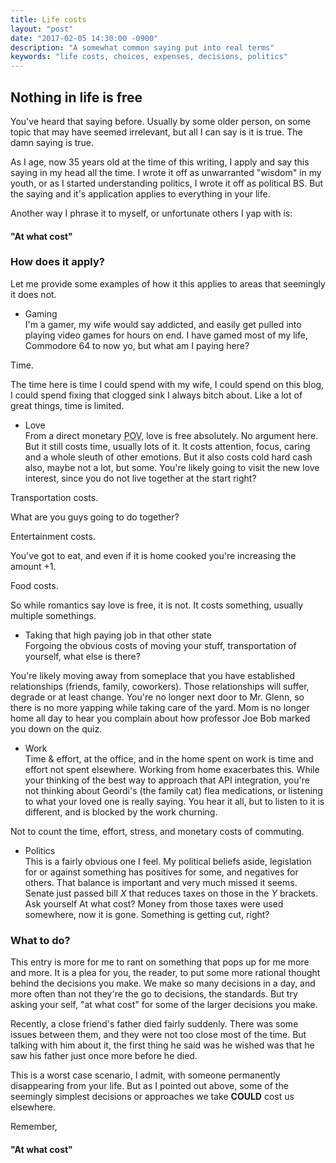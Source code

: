 ```yaml
---
title: Life costs
layout: "post"
date: "2017-02-05 14:30:00 -0900"
description: "A somewhat common saying put into real terms"
keywords: "life costs, choices, expenses, decisions, politics"
---
```


## Nothing in life is free
You've heard that saying before. Usually by some older person, on some topic
that may have seemed irrelevant, but all I can say is it is true. The damn saying is true.

As I age, now 35 years old at the time of this writing, I apply and say this
saying in my head all the time. I wrote it off as unwarranted "wisdom" in my
youth, or as I started understanding politics, I wrote it off as political BS.
But the saying and it's application applies to everything in your life.

Another way I phrase it to myself, or unfortunate others I yap with is:  
#### "At what cost"

### How does it apply?
Let me provide some examples of how it this applies to areas that seemingly it
does not.

 - Gaming  
  I'm a gamer, my wife would say addicted, and easily get pulled into playing
  video games for hours on end. I have gamed most of my life, Commodore 64 to now yo, but what am I paying here?  

  Time.  

  The time here is time I could spend with my wife, I could spend on this blog, I could spend fixing that clogged sink I always bitch about. Like a lot of great things, time is limited.

 - Love  
 From a direct monetary <abbr title="Point of View">POV</abbr>, love is free absolutely. No argument here. But it still costs time, usually lots of it. It costs attention, focus, caring and a whole sleuth of other emotions.
 But it also costs cold hard cash also, maybe not a lot, but some. You're likely going to visit the new love interest, since you do not live together at the start right?    

 Transportation costs.  

 What are you guys going to do together?  

 Entertainment costs.

 You've got to eat, and even if it is home cooked you're increasing the amount +1.

 Food costs.

 So while romantics say love is free, it is not. It costs something, usually multiple somethings.

 - Taking that high paying job in that other state  
 Forgoing the obvious costs of moving your stuff, transportation of yourself, what else is there?  

 You're likely moving away from someplace that you have established relationships (friends, family, coworkers). Those relationships will suffer, degrade or at least change. You're no longer next door to Mr. Glenn, so there is no more yapping while taking care of the yard. Mom is no longer home all day to hear you complain about how professor Joe Bob marked you down on the quiz.

 - Work  
 Time & effort, at the office, and in the home spent on work is time and effort not spent elsewhere. Working from home exacerbates this. While your thinking of the best way to approach that API integration, you're not thinking about Geordi's (the family cat) flea medications, or listening to what your loved one is really saying. You hear it all, but to listen to it is different, and is blocked by the work churning.

 Not to count the time, effort, stress, and monetary costs of commuting.

 - Politics  
 This is a fairly obvious one I feel. My political beliefs aside, legislation for or against something has positives for some, and negatives for others. That balance is important and very much missed it seems. Senate just passed bill *X* that reduces taxes on those in the *Y* brackets. Ask yourself At what cost? Money from those taxes were used somewhere, now it is gone. Something is getting cut, right?

 ### What to do?
 This entry is more for me to rant on something that pops up for me more and more. It is a plea for you, the reader, to put some more rational thought behind the decisions you make. We make so many decisions in a day, and more often than not they're the go to decisions, the standards. But try asking your self, "at what cost" for some of the larger decisions you make.

 Recently, a close friend's father died fairly suddenly. There was some issues between them, and they were not too close most of the time. But talking with him about it, the first thing he said was he wished was that he saw his father just once more before he died.

 This is a worst case scenario, I admit, with someone permanently disappearing from your life. But as I pointed out above, some of the seemingly simplest decisions or approaches we take **COULD** cost us elsewhere.

 Remember,  
 #### "At what cost"

